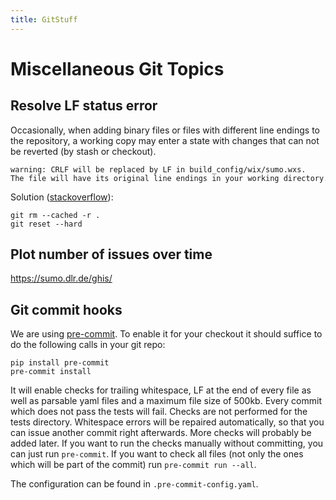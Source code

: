 ```yaml
---
title: GitStuff
---
```


# Miscellaneous Git Topics

## Resolve LF status error

Occasionally, when adding binary files or files with different line endings to the
repository, a working copy may enter a state with changes that can not
be reverted (by stash or checkout).

```
warning: CRLF will be replaced by LF in build_config/wix/sumo.wxs.
The file will have its original line endings in your working directory.
```

Solution
([stackoverflow](https://stackoverflow.com/questions/1967370/git-replacing-lf-with-crlf)):

```
git rm --cached -r .
git reset --hard
```

## Plot number of issues over time

https://sumo.dlr.de/ghis/


## Git commit hooks

We are using [pre-commit](https://pre-commit.com). To enable it for your checkout it should suffice to do
the following calls in your git repo:

```
pip install pre-commit
pre-commit install
```

It will enable checks for trailing whitespace, LF at the end of every file as well as parsable yaml files
and a maximum file size of 500kb. Every commit which does not pass the tests will fail.
Checks are not performed for the tests directory. Whitespace errors will
be repaired automatically, so that you can issue another commit right afterwards. More checks will probably be added later.
If you want to run the checks manually without committing,
you can just run `pre-commit`. If you want to check all files (not only the ones which will be part of the commit)
run `pre-commit run --all`.

The configuration can be found in `.pre-commit-config.yaml`.
